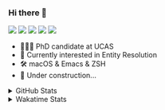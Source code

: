 ### Hi there 👋

[![](https://img.shields.io/badge/-Email-325180?logo=maildotru&logoColor=white&style=flat-square)](mailto:hi@wang.tianshu.me)
[![](https://img.shields.io/badge/-GitHub-black?logo=GitHub&style=flat-square)](https://github.com/tshu-w)
[![](https://img.shields.io/badge/-Telegram-26a5e4?labelColor=fafafa&logo=telegram&style=flat-square)](https://t.me/tshu_w) 
[![](https://img.shields.io/badge/-Twitter-1da1f2?logo=Twitter&logoColor=white&style=flat-square)](https://twitter.com/tshu_w)
[![](https://komarev.com/ghpvc/?username=tshu-w&color=blueviolet&style=flat-square)]()



- 🧑🏻‍🎓 PhD candidate at UCAS
- 🔭 Currently interested in Entity Resolution
- 🛠 macOS & Emacs & ZSH
- 🚧 Under construction...

<details>

<summary>GitHub Stats</summary>

![Tianshu's GitHub stats](https://github-readme-stats.vercel.app/api?username=tshu-w&show_icons=true&theme=buefy&count_private=true)
  
</details>


<details>
  <summary>Wakatime Stats</summary>

  Currently, files accessed by tramp cannot be tracked by wakatime, see https://github.com/wakatime/wakatime-mode/issues/27
  <br>
  
<!--START_SECTION:waka-->
![Code Time](http://img.shields.io/badge/Code%20Time-6%2C164%20hrs%2059%20mins-blue)

**I'm an Early 🐤** 

```text
🌞 Morning    76 commits     ████░░░░░░░░░░░░░░░░░░░░░   17.0% 
🌆 Daytime    235 commits    █████████████░░░░░░░░░░░░   52.57% 
🌃 Evening    128 commits    ███████░░░░░░░░░░░░░░░░░░   28.64% 
🌙 Night      8 commits      ░░░░░░░░░░░░░░░░░░░░░░░░░   1.79%

```
📅 **I'm Most Productive on Tuesday** 

```text
Monday       74 commits     ████░░░░░░░░░░░░░░░░░░░░░   16.55% 
Tuesday      95 commits     █████░░░░░░░░░░░░░░░░░░░░   21.25% 
Wednesday    59 commits     ███░░░░░░░░░░░░░░░░░░░░░░   13.2% 
Thursday     45 commits     ██░░░░░░░░░░░░░░░░░░░░░░░   10.07% 
Friday       69 commits     ███░░░░░░░░░░░░░░░░░░░░░░   15.44% 
Saturday     63 commits     ███░░░░░░░░░░░░░░░░░░░░░░   14.09% 
Sunday       42 commits     ██░░░░░░░░░░░░░░░░░░░░░░░   9.4%

```


📊 **This Week I Spent My Time On** 

```text
💬 Programming Languages: 
sh                       9 hrs 43 mins       █████████████████████████   100.0%

🔥 Editors: 
Zsh                      9 hrs 43 mins       █████████████████████████   100.0%

🐱‍💻 Projects: 
Terminal                 5 hrs 13 mins       █████████████░░░░░░░░░░░░   53.63% 
universal-blocker        4 hrs 11 mins       ██████████░░░░░░░░░░░░░░░   43.16% 
Neural-Corpus-Indexer-NCI10 mins             ░░░░░░░░░░░░░░░░░░░░░░░░░   1.79% 
dotfiles                 8 mins              ░░░░░░░░░░░░░░░░░░░░░░░░░   1.42%

💻 Operating System: 
Linux                    6 hrs 7 mins        ███████████████░░░░░░░░░░   62.9% 
Mac                      3 hrs 36 mins       █████████░░░░░░░░░░░░░░░░   37.1%

```

**I Mostly Code in Python** 

```text
Python                   11 repos            ████████████░░░░░░░░░░░░░   50.0% 
HTML                     2 repos             ██░░░░░░░░░░░░░░░░░░░░░░░   9.09% 
Emacs Lisp               2 repos             ██░░░░░░░░░░░░░░░░░░░░░░░   9.09% 
JavaScript               2 repos             ██░░░░░░░░░░░░░░░░░░░░░░░   9.09% 
TeX                      2 repos             ██░░░░░░░░░░░░░░░░░░░░░░░   9.09%

```



 Last Updated on 01/01/2023 08:06:17 UTC
<!--END_SECTION:waka-->
</details>
